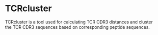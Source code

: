 # TCRcluster
TCRcluster is a tool used for calculating TCR CDR3 distances and cluster the TCR CDR3 sequences based on corresponding peptide sequences.
